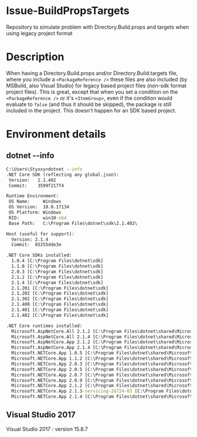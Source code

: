 # Issue-BuildPropsTargets
Repository to simulate problem with Directory.Build.props and targets when using legacy project format

# Description
When having a Directory.Build.props and/or Directory.Build.targets file, where you include a `<PackageReference />` these files are also included (by MSBuild, also Visual Studio) for legacy based project files (non-sdk format project files). This is great, except that when you set a condition on the `<PackageReference />` or it's `<ItemGroup>`, even if the condition would evaluate to `false` (and thus it should be skipped), the package is still included in the project. This doesn't happen for an SDK based project.

# Environment details

## dotnet --info
```cmd
C:\Users\Styxxy>dotnet --info
.NET Core SDK (reflecting any global.json):
 Version:   2.1.402
 Commit:    3599f217f4

Runtime Environment:
 OS Name:     Windows
 OS Version:  10.0.17134
 OS Platform: Windows
 RID:         win10-x64
 Base Path:   C:\Program Files\dotnet\sdk\2.1.402\

Host (useful for support):
  Version: 2.1.4
  Commit:  85255dde3e

.NET Core SDKs installed:
  1.0.4 [C:\Program Files\dotnet\sdk]
  1.1.0 [C:\Program Files\dotnet\sdk]
  2.0.3 [C:\Program Files\dotnet\sdk]
  2.1.2 [C:\Program Files\dotnet\sdk]
  2.1.4 [C:\Program Files\dotnet\sdk]
  2.1.201 [C:\Program Files\dotnet\sdk]
  2.1.202 [C:\Program Files\dotnet\sdk]
  2.1.302 [C:\Program Files\dotnet\sdk]
  2.1.400 [C:\Program Files\dotnet\sdk]
  2.1.401 [C:\Program Files\dotnet\sdk]
  2.1.402 [C:\Program Files\dotnet\sdk]

.NET Core runtimes installed:
  Microsoft.AspNetCore.All 2.1.2 [C:\Program Files\dotnet\shared\Microsoft.AspNetCore.All]
  Microsoft.AspNetCore.All 2.1.4 [C:\Program Files\dotnet\shared\Microsoft.AspNetCore.All]
  Microsoft.AspNetCore.App 2.1.2 [C:\Program Files\dotnet\shared\Microsoft.AspNetCore.App]
  Microsoft.AspNetCore.App 2.1.4 [C:\Program Files\dotnet\shared\Microsoft.AspNetCore.App]
  Microsoft.NETCore.App 1.0.5 [C:\Program Files\dotnet\shared\Microsoft.NETCore.App]
  Microsoft.NETCore.App 1.1.2 [C:\Program Files\dotnet\shared\Microsoft.NETCore.App]
  Microsoft.NETCore.App 2.0.3 [C:\Program Files\dotnet\shared\Microsoft.NETCore.App]
  Microsoft.NETCore.App 2.0.5 [C:\Program Files\dotnet\shared\Microsoft.NETCore.App]
  Microsoft.NETCore.App 2.0.7 [C:\Program Files\dotnet\shared\Microsoft.NETCore.App]
  Microsoft.NETCore.App 2.0.9 [C:\Program Files\dotnet\shared\Microsoft.NETCore.App]
  Microsoft.NETCore.App 2.1.2 [C:\Program Files\dotnet\shared\Microsoft.NETCore.App]
  Microsoft.NETCore.App 2.1.3-servicing-26724-03 [C:\Program Files\dotnet\shared\Microsoft.NETCore.App]
  Microsoft.NETCore.App 2.1.4 [C:\Program Files\dotnet\shared\Microsoft.NETCore.App]
  ```
  
 ## Visual Studio 2017
 
 Visual Studio 2017 : version 15.8.7
